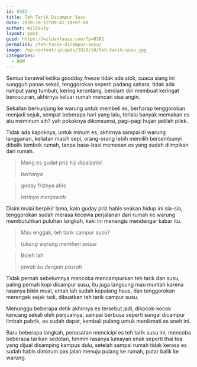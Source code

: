 ```yaml
---
id: 8382
title: Teh Tarik Dicampur Susu
date: 2020-10-12T09:41:18+07:00
author: WilFauzy
layout: post
guid: https://wildanfauzy.com/?p=8382
permalink: /teh-tarik-dicampur-susu/
image: /wp-content/uploads/2020/10/teh-tarik-susu.jpg
categories:
  - WOW
---
```

Semua berawal ketika goodday freeze tidak ada stok, cuaca siang ini sungguh panas sekali, tenggorokan seperti padang sahara, tidak ada rumput yang tumbuh, kering kerontang, berdiam diri membuat keringat bercucuran, akhirnya keluar rumah mencari sisa angin.

Sekalian berkunjung ke warung untuk membeli es, berharap tenggorokan menjadi sejuk, sempat beberapa hari yang lalu, terlalu banyak memakan es atu meminum sih? yah pokoknya dikonsumsi, pagi-pagi hujan jadilah pilek.

Tidak ada kapoknya, untuk minum es, akhirnya sampai di warung langganan, keliatan masih sepi, orang-orang lebih memilih bersembunyi dibalik tembok rumah, tanpa basa-basi memesan es yang sudah diimpikan dari rumah.

<blockquote class="wp-block-quote">
  <p>
    Mang es gudat priz hiji dipalastik!
  </p>
  
  <cite>bertanya</cite>
</blockquote>

<blockquote class="wp-block-quote">
  <p>
    goday friznya abis
  </p>
  
  <cite>istrinya menjawab</cite>
</blockquote>

Disini mulai berpikir lama, kalo guday priz habis seakan hidup ini sia-sia, tenggorokan sudah merasa kecewa perjalanan dari rumah ke warung membutuhkan puluhan langkah, kaki ini menangis mendengar kabar itu.

<blockquote class="wp-block-quote">
  <p>
    Mau enggak, teh tarik campur susu?
  </p>
  
  <cite>tukang warung memberi solusi</cite>
</blockquote>

<blockquote class="wp-block-quote">
  <p>
    Boleh lah
  </p>
  
  <cite>jawab ku dengan pasrah</cite>
</blockquote>

Tidak pernah sebelumnya mencoba mencampurkan teh tarik dan susu, paling pernah kopi dicampur susu, itu juga langsung mau muntah karena rasanya bikin mual, entah lah sudah kepalang haus, dan tenggorokan merengek sejak tadi, dibuatkan teh tarik campur susu.

Menunggu beberapa detik akhirnya es tersebut jadi, dikocok-kocok kencang sekali oleh penjualnya, sampai berbusa seperti sungai dicampur limbah pabrik, es sudah dapat, kembali pulang untuk menikmati es aneh ini.

Baru beberapa langkah, penasaran mencicipi es teh tarik susu ini, mencoba beberapa tarikan sedotan, hmmm rasanya lumayan enak seperti thai tea yang dijual disamping kampus dulu, setelah sampai rumah tidak kerasa es sudah habis diminum pas jalan menuju pulang ke rumah, putar balik ke warung.